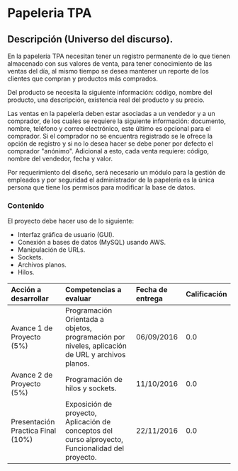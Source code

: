 # P a p e l e r i a  TPA## Descripción (Universo del discurso).En la papelería TPA necesitan tener un registro permanente de lo que tienen almacenado con sus valores de venta, para tener conocimiento de las ventas del día, al mismo tiempo se desea mantener un reporte de los clientes que compran y productos más comprados.Del producto se necesita la siguiente información: código, nombre del producto, una descripción, existencia real del producto y su precio.Las ventas en la papelería deben estar asociadas a un vendedor y a un comprador, de los cuales se requiere la siguiente información: documento, nombre, teléfono y correo electrónico, este último es opcional para el comprador. Si el comprador no se encuentra registrado se le ofrece la opción de registro y si no lo desea hacer se debe poner por defecto el comprador "anónimo". Adicional a esto, cada venta requiere: código, nombre del vendedor, fecha y valor.Por requerimiento del diseño, será necesario un módulo para la gestión de empleados y por seguridad el administrador de la papelería es la única persona que tiene los permisos para modificar la base de datos.### ContenidoEl proyecto debe hacer uso de lo siguiente:* Interfaz gráfica de usuario (GUI).* Conexión a bases de datos (MySQL) usando AWS.* Manipulación de URLs.* Sockets.* Archivos planos.* Hilos.| Acción a desarrollar | Competencias a evaluar  | Fecha de entrega | Calificación | :------------- | :------------ | :------------ | :------------ || Avance 1 de Proyecto (5%)     |  Programación Orientada a objetos, programación por niveles, aplicación de URL y archivos planos.     | 06/09/2016 | 0.0|Avance 2 de Proyecto (5%)|Programación de hilos y sockets.|11/10/2016| 0.0|Presentación Practica Final (10%)|Exposición de proyecto, Aplicación de conceptos del curso alproyecto, Funcionalidad del proyecto.| 22/11/2016 | 0.0